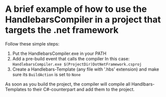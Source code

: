 ﻿# A brief example of how to use the HandlebarsCompiler in a project that targets the .net framework

Follow these simple steps:

1. Put the HandlebarsCompiler.exe in your PATH
2. Add a pre-build event that calls the compiler
In this case: `HandlebarsCompiler.exe $(ProjectDir)DotNetFramework.csproj`
3. Create a Handlebars-Template (any file with '.hbs' extension) and make sure its `BuildAction` is set to `None`

As soon as you build the project, the compiler will compile all Handlbars-Templates to their C#-counterpart and add them to the project.